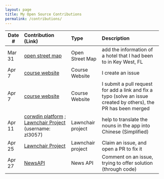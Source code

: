 ```yaml
---
layout: page
title: My Open Source Contributions
permalink: /contributions/
---
```


<!--
Type of the contribution should be "Wikipedia edit", "OpenStreet Map feature", "Documentation", "Course website", "Blog",
"Browser Add-on", etc.

The description should include a brief summary of what you did.

The link should bring us to a public page that shows your contribution. 

Replace the first row with your own contribution. 

-->





| Date #       | Contribution (Link)  | Type  | Description |
|---|:---|:---|:---|
| Mar 31  | [open street map](https://www.openstreetmap.org/changeset/119140149) | Open Street Map |   add the information of a hotel that I had been to in Key West, FL   |
| Apr 7   | [course website](https://github.com/joannakl/ossd/issues/27)    | Course Website    |  I create an issue    |
| Apr 7   | [course website](https://github.com/joannakl/ossd/pull/28)     | Course Website    |  I submit a pull request for add a link and fix a typo (solve an issue created by others), the PR has been merged |
| Apr 11  | [corwdin platform](https://lawnchair.crowdin.com/lawnchair) ; [Lawnchair Project](https://github.com/LawnchairLauncher/lawnchair) (username: zl3057) | Lawnchair project |   help to translate the nouns in the app into Chinese (Simplified)   |
| Apr 25  | [Lawnchair Project](https://github.com/LawnchairLauncher/lawnicons/pull/448) | Lawnchair project | Claim an issue, and open a PR to fix it |
| Apr 27  | [NewsAPI](https://github.com/News-API-gh/News-API-node/issues/9) | News API| Comment on an issue, trying to offer solution (through code) |
